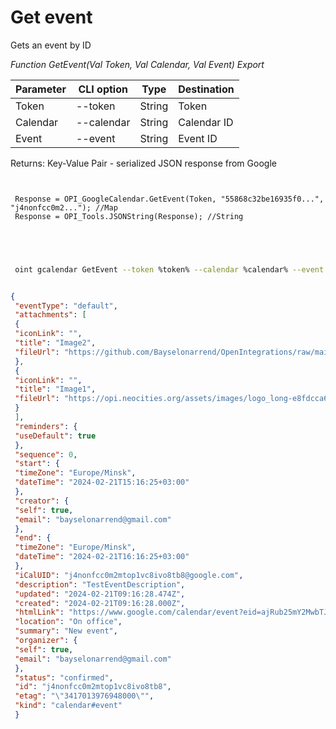 ﻿---
sidebar_position: 3
---

# Get event
 Gets an event by ID


*Function GetEvent(Val Token, Val Calendar, Val Event) Export*

 | Parameter | CLI option | Type | Destination |
 |-|-|-|-|
 | Token | --token | String | Token |
 | Calendar | --calendar | String | Calendar ID |
 | Event | --event | String | Event ID |

 
 Returns: Key-Value Pair - serialized JSON response from Google

```bsl title="Code example"
	
 
 Response = OPI_GoogleCalendar.GetEvent(Token, "55868c32be16935f0...", "j4nonfcc0m2..."); //Map
 Response = OPI_Tools.JSONString(Response); //String
 

	
```

```sh title="CLI command example"
 
 oint gcalendar GetEvent --token %token% --calendar %calendar% --event %event%


```


```json title="Result"

{
 "eventType": "default",
 "attachments": [
 {
 "iconLink": "",
 "title": "Image2",
 "fileUrl": "https://github.com/Bayselonarrend/OpenIntegrations/raw/main/Media/logo.png?v1"
 },
 {
 "iconLink": "",
 "title": "Image1",
 "fileUrl": "https://opi.neocities.org/assets/images/logo_long-e8fdcca6ff8b32e679ea49a1ccdd3eac.png"
 }
 ],
 "reminders": {
 "useDefault": true
 },
 "sequence": 0,
 "start": {
 "timeZone": "Europe/Minsk",
 "dateTime": "2024-02-21T15:16:25+03:00"
 },
 "creator": {
 "self": true,
 "email": "bayselonarrend@gmail.com"
 },
 "end": {
 "timeZone": "Europe/Minsk",
 "dateTime": "2024-02-21T16:16:25+03:00"
 },
 "iCalUID": "j4nonfcc0m2mtop1vc8ivo8tb8@google.com",
 "description": "TestEventDescription",
 "updated": "2024-02-21T09:16:28.474Z",
 "created": "2024-02-21T09:16:28.000Z",
 "htmlLink": "https://www.google.com/calendar/event?eid=ajRub25mY2MwbTJtdG9wMXZjOGl2bzh0YjggYmF5c2Vsb25hcnJlbmRAbQ",
 "location": "On office",
 "summary": "New event",
 "organizer": {
 "self": true,
 "email": "bayselonarrend@gmail.com"
 },
 "status": "confirmed",
 "id": "j4nonfcc0m2mtop1vc8ivo8tb8",
 "etag": "\"3417013976948000\"",
 "kind": "calendar#event"
 }

```
